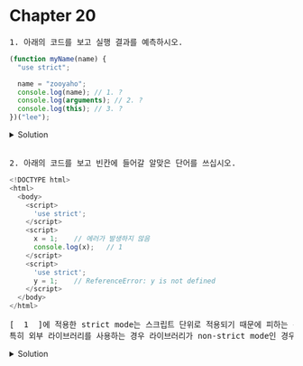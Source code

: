 # Chapter 20

<pre>1. 아래의 코드를 보고 실행 결과를 예측하시오.</pre>

```js
(function myName(name) {
  "use strict";

  name = "zooyaho";
  console.log(name); // 1. ?
  console.log(arguments); // 2. ?
  console.log(this); // 3. ?
})("lee");
```

<details>
  <summary>Solution</summary>
  <strong>1. zooyaho<br>2. lee<br>3. undefined</strong>
  <pre>strict mode에서 매개변수에 전달된 인수를 재할당하여 변경해도 arguments 객체에 반영되지 않는다.
<br>strict mode에서 함수를 임반함수로서 호출하면 this에 undefined가 바인딩 된다.</pre>
</details>

<br>

<pre>2. 아래의 코드를 보고 빈칸에 들어갈 알맞은 단어를 쓰십시오.</pre>

```js
<!DOCTYPE html>
<html>
  <body>
    <script>
      'use strict';
    </script>
    <script>
      x = 1;	// 에러가 발생하지 않음
      console.log(x);	// 1
    </script>
    <script>
      'use strict';
      y = 1;	// ReferenceError: y is not defined
    </script>
  </body>
</html>
```
<pre>[  1  ]에 적용한 strict mode는 스크립트 단위로 적용되기 때문에 피하는 것이 좋다. strict mode와 non-strict mode를 혼용하는 것은 오류를 발생시킬 수 있으며
특히 외부 라이브러리를 사용하는 경우 라이브러리가 non-strict mode인 경우도 있다. 그렇기 때문에 [   2   ]로 스크립트 전체를 감싸서 스코프를 구분하고 [   2   ]의 선두에 strict mode를 적용하는 것이 바람직하다.  </pre>

<details>
  <summary>Solution</summary>
  <strong>1. 전역 <br>2. 즉시 실행 함수</strong>
</details>

